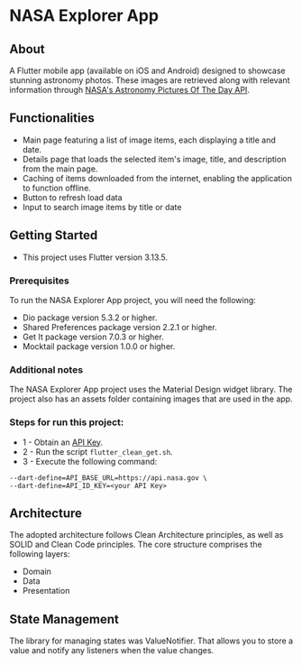 # NASA Explorer App
## About
A Flutter mobile app (available on iOS and Android) designed to showcase stunning astronomy photos. These images are retrieved along with relevant information through [NASA's Astronomy Pictures Of The Day API](https://api.nasa.gov/).

## Functionalities
- Main page featuring a list of image items, each displaying a title and date.
- Details page that loads the selected item's image, title, and description from the main page.
- Caching of items downloaded from the internet, enabling the application to function offline.
- Button to refresh load data
- Input to search image items by title or date

## Getting Started
- This project uses Flutter version 3.13.5.

### Prerequisites
To run the NASA Explorer App project, you will need the following:
- Dio package version 5.3.2 or higher.
- Shared Preferences package version 2.2.1 or higher.
- Get It package version 7.0.3 or higher.
- Mocktail package version 1.0.0 or higher.

### Additional notes
The NASA Explorer App project uses the Material Design widget library.
The project also has an assets folder containing images that are used in the app.

### Steps for run this project:
- 1 - Obtain an [API Key](https://api.nasa.gov/).
- 2 - Run the script ``flutter_clean_get.sh``.
- 3 - Execute the following command:
```flutter run -t lib/main.dart \
--dart-define=API_BASE_URL=https://api.nasa.gov \
--dart-define=API_ID_KEY=<your API Key>
```
## Architecture
The adopted architecture follows Clean Architecture principles, as well as SOLID and Clean Code principles. The core structure comprises the following layers:
- Domain
- Data
- Presentation

## State Management
The library for managing states was ValueNotifier. That allows you to store a value and notify any listeners when the value changes.

